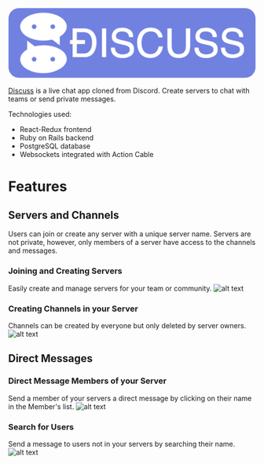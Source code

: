 ![alt text](https://raw.githubusercontent.com/swangs/discuss/master/app/assets/images/discusslogolong.png "https://aa-discuss.herokuapp.com")

[Discuss](https://aa-discuss.herokuapp.com) is a live chat app cloned from Discord.  Create servers to chat with teams or send private messages.  

Technologies used:
* React-Redux frontend
* Ruby on Rails backend
* PostgreSQL database
* Websockets integrated with Action Cable
# Features
## Servers and Channels
Users can join or create any server with a unique server name.  Servers are not private, however, only members of a server have access to the channels and messages.
### Joining and Creating Servers
Easily create and manage servers for your team or community.
![alt text](https://i.imgur.com/sbD2DkP.gif "server-navigation")
### Creating Channels in your Server
Channels can be created by everyone but only deleted by server owners.
![alt text](https://i.imgur.com/BsBSNJC.gif "channel-navigation")
## Direct Messages
### Direct Message Members of your Server
Send a member of your servers a direct message by clicking on their name in the Member's list.
![alt text](https://i.imgur.com/Wobr1zm.gif "direct-message")
### Search for Users
Send a message to users not in your servers by searching their name.
![alt text](https://i.imgur.com/7HRC40F.gif "search-users")
